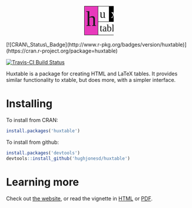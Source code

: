 
<table class="huxtable" style="width: 60pt; margin-left: auto; margin-right: auto;height: 60pt;">
<col style="width: 40%;">
<col style="width: 30%;">
<col style="width: 30%;">
<tr>
<td rowspan="2" style="vertical-align: top; text-align: left; white-space: nowrap; border-width:1px 1px 1px 1px; border-style: solid; padding: 2px 4px 2px 4px; background-color: rgb(232, 58, 188); ">
<span style="font-size:42pt; font-family: Palatino, Palatino Linotype, Palatino LT STD, Book Antiqua, Georgia, serif; ">h</span>
</td>
<td style="vertical-align: top; text-align: left; white-space: nowrap; border-width:1px 1px 1px 1px; border-style: solid; padding: 2px 4px 2px 4px; ">
<span style="font-size:24pt; font-family: Palatino, Palatino Linotype, Palatino LT STD, Book Antiqua, Georgia, serif; ">u</span>
</td>
<td style="vertical-align: top; text-align: left; white-space: nowrap; border-width:1px 1px 1px 1px; border-style: solid; padding: 2px 4px 2px 4px; background-color: rgb(0, 0, 0); ">
<span style="color: rgb(255, 255, 255); font-size:24pt; font-family: Palatino, Palatino Linotype, Palatino LT STD, Book Antiqua, Georgia, serif; ">x</span>
</td>
</tr>
<tr>
<td colspan="2" style="vertical-align: top; text-align: left; white-space: nowrap; border-width:1px 1px 1px 1px; border-style: solid; padding: 2px 4px 2px 4px; ">
<span style="font-size:20pt; font-family: Palatino, Palatino Linotype, Palatino LT STD, Book Antiqua, Georgia, serif; ">table</span>
</td>
</tr>
</table>
[![CRAN\_Status\_Badge](http://www.r-pkg.org/badges/version/huxtable)](https://cran.r-project.org/package=huxtable)

[![Travis-CI Build Status](https://travis-ci.org/hughjonesd/huxtable.svg?branch=master)](https://travis-ci.org/hughjonesd/huxtable)

<!-- README.md is generated from README.Rmd. Please edit that file -->
Huxtable is a package for creating HTML and LaTeX tables. It provides similar functionality to xtable, but does more, with a simpler interface.

Installing
==========

To install from CRAN:

``` r
install.packages('huxtable')
```

To install from github:

``` r
install.packages('devtools')
devtools::install_github('hughjonesd/huxtable')
```

Learning more
=============

Check out [the website](http://hughjonesd.github.io/huxtable), or read the vignette in [HTML](http://hughjonesd.github.io/huxtable/introduction-to-huxtable.html) or [PDF](http://hughjonesd.github.io/huxtable/introduction-to-huxtable.pdf).
